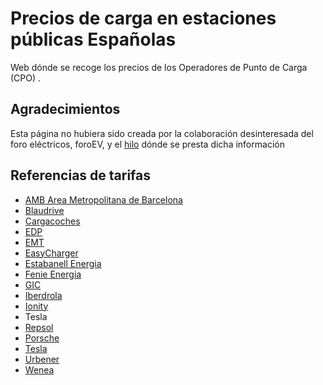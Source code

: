 # Precios de carga en estaciones públicas Españolas

Web dónde se recoge los precios de los Operadores de Punto de Carga (CPO) .

## Agradecimientos

Esta página no hubiera sido creada por la colaboración desinteresada del foro eléctricos, foroEV, y el [hilo](http://foroev.com/index.php?topic=4466.90) dónde se presta dicha información

## Referencias de tarifas
* [AMB Area Metropolitana de Barcelona](http://www.amb.cat/s/es/web/mobilitat/mobilitat-sostenible/electrolineres.html)
* [Blaudrive](http://www.blaudrive.com/es/tarifas)
* [Cargacoches](https://www.emtmadrid.es/getattachment/Bloques-EMT/Recarga-electrica/Tarifas/Tarifas-ElectroEMTcorregidas-(1).pdf.aspx)
* [EDP](https://edpmoveon.com/home/nuestrosservicios.php)
* [EMT](https://www.emtmadrid.es/getattachment/Bloques-EMT/Recarga-electrica/Tarifas/Tarifas-ElectroEMTcorregidas-(1).pdf.aspx)
* [EasyCharger](https://easycharger.es/como-cargar-coche-electrico/)
* [Estabanell Energia](https://www.e-mobilitat.cat/)
* [Fenie Energia](https://www.fenieenergia.es/movilidad-electrica/#aplicacion-de-puntos-de-recarga)
* [GIC](https://www.recargavehiculoselectricos.com/planes-de-recarga-para-coches-electricos)
* [Iberdrola](https://www.iberdrola.es/servicios/vehiculo-electrico/punto-recarga)
* [Ionity](https://ionity.eu/en/where-and-how.html)
*  Tesla
*  [Repsol](https://www.repsol.es/es/productos-y-servicios/estaciones-de-servicio/servicios/recarga-electrica/index.cshtml)
* [Porsche](https://connect-store.porsche.com/de/de/porsche-charging-service--taycan-/p/taycan_charging_EU_v1)
* [Tesla](https://www.tesla.com/es_ES/supercharger)
* [Urbener](https://www.urbener.com/red-e-mobility/)
* [Wenea](https://www.urbener.com/red-e-mobility/)











